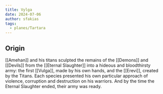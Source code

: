 ```yaml
---
title: Vylga
date: 2024-07-06
author: sfakias
tags:
  - planes/Tartara
---
```


## Origin

[[Amehan]] and his titans sculpted the remains of the [[Demons]] and [[Devils]] from the [[Eternal Slaughter]] into a hideous and bloodthirsty army: the first [[Vulga]], made by his own hands, and the [[Erevi]], created by the Titans. Each species presented his own particular approach of violence, corruption and destruction on his warriors. And by the time the Eternal Slaughter ended, their army was ready.
